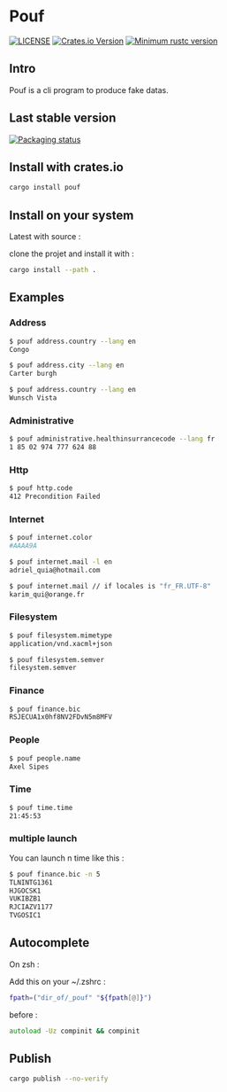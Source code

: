 # Pouf

[![LICENSE](https://img.shields.io/badge/license-MIT-blue.svg)](LICENSE)
[![Crates.io Version](https://img.shields.io/crates/v/pouf.svg)](https://crates.io/crates/pouf)
[![Minimum rustc version](https://img.shields.io/badge/rustc-1.60.0+-lightgray.svg)](#rust-version-requirements)

## Intro

Pouf is a cli program to produce fake datas.

## Last stable version

[![Packaging status](https://repology.org/badge/vertical-allrepos/pouf.svg)](https://repology.org/project/pouf/versions)

## Install with crates.io

```zsh
cargo install pouf
```

## Install on your system

Latest with source :

clone the projet and install it with :

```zsh
cargo install --path .
```

## Examples

### Address

```zsh
$ pouf address.country --lang en
Congo
```

```zsh
$ pouf address.city --lang en
Carter burgh
```

```zsh
$ pouf address.country --lang en
Wunsch Vista
```

### Administrative

```zsh
$ pouf administrative.healthinsurrancecode --lang fr
1 85 02 974 777 624 88
```

### Http

```zsh
$ pouf http.code
412 Precondition Failed
```

### Internet

```zsh
$ pouf internet.color
#AAAA9A
```

```zsh
$ pouf internet.mail -l en
adriel_quia@hotmail.com
```

```zsh
$ pouf internet.mail // if locales is "fr_FR.UTF-8"
karim_qui@orange.fr
```

### Filesystem

```zsh
$ pouf filesystem.mimetype
application/vnd.xacml+json
```

```zsh
$ pouf filesystem.semver
filesystem.semver
```

### Finance

```zsh
$ pouf finance.bic
RSJECUA1x0hf8NV2FDvN5m8MFV
```

### People

```zsh
$ pouf people.name
Axel Sipes
```

### Time

```zsh
$ pouf time.time
21:45:53
```

### multiple launch

You can launch n time like this :

```zsh
$ pouf finance.bic -n 5
TLNINTG1361
HJGOCSK1
VUKIBZB1
RJCIAZV1177
TVGOSIC1
```

## Autocomplete

On zsh :

Add this on your ~/.zshrc :

```zsh
fpath=("dir_of/_pouf" "${fpath[@]}")
```

before :
```zsh
autoload -Uz compinit && compinit
```

## Publish

```zsh
cargo publish --no-verify
```
